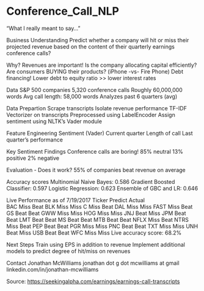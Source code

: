 # Conference_Call_NLP

“What I really meant to say…”

Business Understanding
Predict whether a company will hit or miss their projected revenue based on the content of their quarterly earnings conference calls? 

Why?
Revenues are important!
Is the company allocating capital efficiently?
Are consumers BUYING their products? (iPhone -vs- Fire Phone)
Debt financing! Lower debt to equity ratio >> lower interest rates

Data
S&P 500 companies
5,320 conference calls
Roughly 60,000,000 words
Avg call length: 58,000 words
Analyzes past 6 quarters (avg)

Data Prepartion
Scrape transcripts
Isolate revenue performance
TF-IDF Vectorizer on transcripts
Preprocessed using LabelEncoder
Assign sentiment using NLTK’s Vader module

Feature Engineering
Sentiment (Vader)
Current quarter
Length of call
Last quarter’s performance

Key Sentiment Findings
Conference calls are boring!
85% neutral
13% positive
2% negative

Evaluation - Does it work?
55% of companies beat revenue on average

Accuracy scores
Multinomial Naive Bayes: 0.586
Gradient Boosted Classifier: 0.597
Logistic Regression: 0.623
Ensemble of GBC and LR: 0.646

Live Performance as of 7/19/2017
Ticker	Predict	Actual		
BAC		Miss		Beat
BLK		Miss		Miss
C		Miss		Beat
DAL		Miss		Miss
FAST		Miss		Beat
GS		Beat		Beat
GWW	Miss		Miss
HOG		Miss		Miss
JNJ		Beat		Miss
JPM		Beat		Beat
LMT		Beat		Beat
MS		Beat		Beat
MTB		Beat		Beat
NFLX		Miss		Beat
NTRS	Miss		Beat
PEP		Beat		Beat
PGR		Miss		Miss
PNC		Beat		Beat
TXT		Miss		Miss
UNH		Beat		Miss
USB		Beat		Beat
WFC		Miss		Miss
Live accuracy score:  68.2%

Next Steps
Train using EPS in addition to revenue
Implement additional models to predict degree of hit/miss on revenues

Contact
Jonathan McWilliams
jonathan dot g dot mcwilliams at gmail
linkedin.com/in/jonathan-mcwilliams










Source: https://seekingalpha.com/earnings/earnings-call-transcripts

